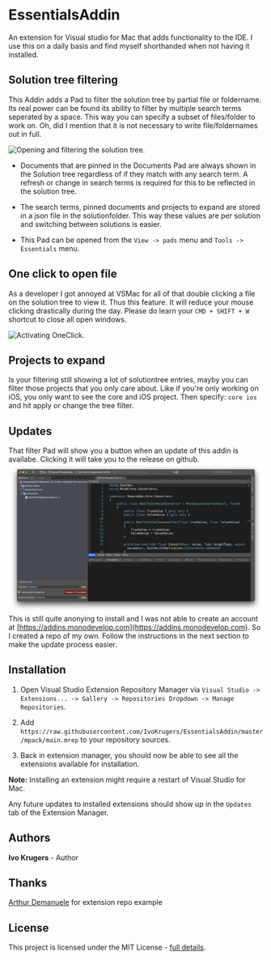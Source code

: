 # EssentialsAddin
An extension for Visual studio for Mac that adds functionality to the IDE. I use this on a daily basis and find myself shorthanded when not having it installed.

## Solution tree filtering

This Addin adds a Pad to filter the solution tree by partial file or foldername. Its real power can be found its ability to filter by multiple search terms seperated by a space. This way you can specify a subset of files/folder to work on. Oh, did I mention that it is not necessary to write file/foldernames out in full.

![Opening and filtering the solution tree.](/Art/Demo1_low_640.gif)

- Documents that are pinned in the Documents Pad are always shown in the Solution tree regardless of if they match with any search term. A refresh or change in search terms is required for this to be reflected in the solution tree.

- The search terms, pinned documents and projects to expand are stored in a json file in the solutionfolder. This way these values are per solution and switching between solutions is easier. 

- This Pad can be opened from the `View -> pads` menu and `Tools -> Essentials` menu.

## One click to open file

As a developer I got annoyed at VSMac for all of that double clicking a file on the solution tree to view it. Thus this feature. It will reduce your mouse clicking drastically during the day. Please do learn your `CMD + SHIFT + W` shortcut to close all open windows.

![Activating OneClick.](/Art/Demo2_low_640.gif)


## Projects to expand

Is your filtering still showing a lot of solutiontree entries, mayby you can filter those projects that you only care about. Like if you're only working on iOS, you only want to see the core and iOS project. Then specify: `core ios` and hit apply or change the tree filter.


<!--
## Installation

1. Download `.mpack` file from [Releases](https://github.com/IvoKrugers/EssentialsAddin/releases)

2. Go to the Extension manager via menu `Preferences -> Extensions` and use the "Install from File" button to install

3. Close Visual studio and re-open it.

The filter pad can be opened from the `Tools -> Essentials` or `View -> Pads` menu

If you have a previous version installed, uninstall it first, close Visual studio and re-open the app before installing the new version.
-->

## Updates

That filter Pad will show you a button when an update of this addin is availabe. Clicking it will take you to the release on github.
![The update button](/Art/UpdateButton.png)
This is still quite anonying to install and I was not able to create an account at [https://addins.monodevelop.com](https://addins.monodevelop.com). So I created a repo of my own. Follow the instructions in the next section to make the update process easier. 

## Installation

1. Open Visual Studio Extension Repository Manager via `Visual Studio -> Extensions... -> Gallery -> Repositories Dropdown -> Manage Repositories`.

2. Add `https://raw.githubusercontent.com/IvoKrugers/EssentialsAddin/master/mpack/main.mrep` to your repository sources.

3. Back in extension manager, you should now be able to see all the extensions available for installation.

**Note:** Installing an extension might require a restart of Visual Studio for Mac.

Any future updates to installed extensions should show up in the `Updates` tab of the Extension Manager.

## Authors

**Ivo Krugers** - Author

## Thanks
[Arthur Demanuele](https://github.com/ademanuele) for extension repo example

## License

This project is licensed under the MIT License - [full details](LICENSE).
